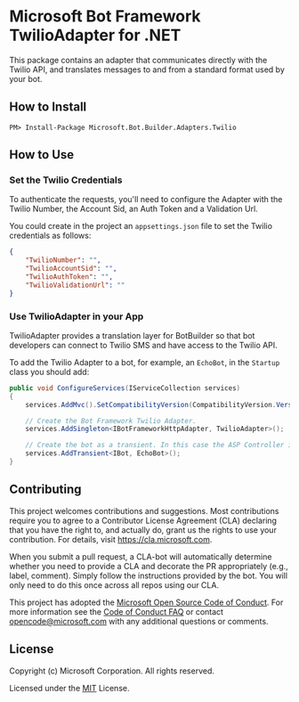﻿# Microsoft Bot Framework TwilioAdapter for .NET

This package contains an adapter that communicates directly with the Twilio API, and translates messages to and from a standard format used by your bot.

## How to Install

````
PM> Install-Package Microsoft.Bot.Builder.Adapters.Twilio
````
## How to Use

### Set the Twilio Credentials

To authenticate the requests, you'll need to configure the Adapter with the Twilio Number, the Account Sid, an Auth Token and a Validation Url.

You could create in the project an `appsettings.json` file to set the Twilio credentials as follows:

```json
{
    "TwilioNumber": "",
    "TwilioAccountSid": "",
    "TwilioAuthToken": "",
    "TwilioValidationUrl": ""
}
```

### Use TwilioAdapter in your App

TwilioAdapter provides a translation layer for BotBuilder so that bot developers can connect to Twilio SMS and have access to the Twilio API.

To add the Twilio Adapter to a bot, for example, an `EchoBot`, in the `Startup` class you should add:

```C#
public void ConfigureServices(IServiceCollection services)
{
    services.AddMvc().SetCompatibilityVersion(CompatibilityVersion.Version_2_1);

    // Create the Bot Framework Twilio Adapter.
    services.AddSingleton<IBotFrameworkHttpAdapter, TwilioAdapter>();

    // Create the bot as a transient. In this case the ASP Controller is expecting an IBot.
    services.AddTransient<IBot, EchoBot>();
}
```

## Contributing

This project welcomes contributions and suggestions.  Most contributions require you to agree to a
Contributor License Agreement (CLA) declaring that you have the right to, and actually do, grant us
the rights to use your contribution. For details, visit https://cla.microsoft.com.

When you submit a pull request, a CLA-bot will automatically determine whether you need to provide
a CLA and decorate the PR appropriately (e.g., label, comment). Simply follow the instructions
provided by the bot. You will only need to do this once across all repos using our CLA.

This project has adopted the [Microsoft Open Source Code of Conduct](https://opensource.microsoft.com/codeofconduct/).
For more information see the [Code of Conduct FAQ](https://opensource.microsoft.com/codeofconduct/faq/) or
contact [opencode@microsoft.com](mailto:opencode@microsoft.com) with any additional questions or comments.

## License

Copyright (c) Microsoft Corporation. All rights reserved.

Licensed under the [MIT](https://github.com/Microsoft/vscode/blob/master/LICENSE.txt) License.



